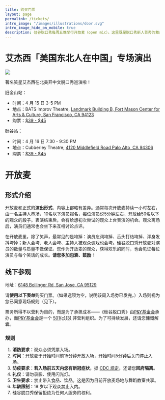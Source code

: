 ```yaml
---
title: 购买门票
layout: page
permalink: /tickets/
intro_image: "/images/illustrations/door.svg"
intro_image_hide_on_mobile: true
description: 硅谷脱口秀每周五晚举行开放麦（open mic）。这里既是脱口秀新人首秀的舞台，也是脱口秀老司机试炼新段子、打磨老段子的地方。
---
```


# 艾杰西「美国东北人在中国」专场演出

![](https://i.imgur.com/31XU8M5.png)

著名笑星艾杰西在北美开中文脱口秀巡演啦！

旧金山站：
- 时间：4 月 15 日 3-5 PM
- 地点：BATS Improv Theatre, [Landmark Building B, Fort Mason Center for Arts & Culture, San Francisco, CA 94123](https://goo.gl/maps/r5hAxsx6GrGGCTRJA)
- 购票：[$39 - $45](https://www.eventbrite.com/e/2023-tickets-590850127637?aff=website)

硅谷站：
- 时间：4 月 16 日 7:30 - 9:30 PM
- 地点：Cubberley Theatre, [4120 Middlefield Road Palo Alto, CA 94306](https://goo.gl/maps/3TCKyUzBt2S6y3SRA)
- 购票：[$39 - $45](https://www.eventbrite.com/e/2023-palo-alto-tickets-579918039467?aff=website)

# 开放麦

## 形式介绍

开放麦和正式的**演出形式**、内容上都略有差异。通常每次开放麦持续一小时左右，由一名主持人串场，10名以下演员报名，每位演员说5分钟左右，开放给50名以下的观众的段子。表演结束后，会有给想初次尝试的观众上台表演的机会。观众离场后，演员们通常也会坐下来互相讨论点评。

在开放麦里，除了笑声，最常见的是垮掉：演员忘词垮掉、舌头打结垮掉、浑身发抖垮掉；新人会垮、老人会垮、主持人被观众调戏也会垮。硅谷脱口秀开放麦对演员的数量与质量不做保证。您作为开放麦的观众，获得欢乐的同时，也会见证每位演员与每个笑话的成长。**请您多加包涵、鼓励**！

## 线下参观

地址：[6148 Bollinger Rd, San Jose, CA 95129](https://maps.app.goo.gl/A4yt42ntVHopxHqy5)

请**使用以下表单**购买门票。（如果选项为空，说明该周入场劵已发完。）入场则视为您已同意现场规则（见下）。

<div id="miniextensions-iframe-embed-EIlQstT4R43zFOnPULWT"></div><script src="https://api.miniextensions.com/v1/iframe-embed/EIlQstT4R43zFOnPULWT.js?absoluteShareUrl=https://app.miniextensions.com/form/Ideq2XodTAOZ5vpL4qiZ?prefill_quantity=1"></script>

票务所得不以营利为目的，而是为了承担成本——《硅谷脱口秀》由[P&Y基金会][py]承办，而[P&Y基金会][py]是一个 [501(c)(3)][c3] 非营利组织。为了可持续发展，还请您慷慨解囊。

### 规则
1. **消防要求**：观众必须凭票入场。
2. **时间**：开放麦于开始时间前15分钟开放入场，开始时间5分钟后关门停止入场。
3. **防疫要求**：**若入场前五天内您有新冠症状**，据 [CDC 规定](https://www.cdc.gov/media/releases/2021/s1227-isolation-quarantine-guidance.html)，还请您**回府隔离**。
4. **礼仪**：请勿录影、使用闪光灯。
5. **卫生要求**：禁止带入食品、饮品。这是因为目前开放麦场地与舞蹈教室共享。
6. **年龄限制**：18 岁以下观众禁止入内。
7. 硅谷脱口秀保留拒绝为任何人服务的权利。




[^1]: 现场地图： ![现场地图](https://img.evbuc.com/https%3A%2F%2Fcdn.evbuc.com%2Fimages%2F178277809%2F162192358328%2F1%2Foriginal.20211102-062751?h=2000&w=720&auto=format%2Ccompress&q=75&sharp=10&s=0fb060d947437676634a9788247c8106)

[py]: https://www.pandyfoundation.org/causes/
[c3]: https://www.irs.gov/charities-non-profits/charitable-organizations/exemption-requirements-501c3-organizations
